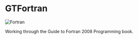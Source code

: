# GTFortran
![Fortran](https://a11ybadges.com/badge?logo=fortran)

Working through the Guide to Fortran 2008 Programming book.
